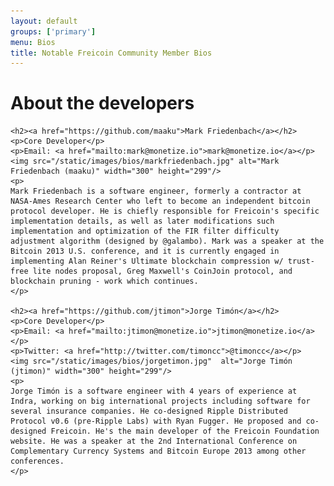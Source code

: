 ```yaml
---
layout: default
groups: ['primary']
menu: Bios
title: Notable Freicoin Community Member Bios
---
```

<div class="row">
  <div class="span8">
    <h1>About the developers</h1>

	<h2><a href="https://github.com/maaku">Mark Friedenbach</a></h2>
	<p>Core Developer</p>
	<p>Email: <a href="mailto:mark@monetize.io">mark@monetize.io</a></p>
	<img src="/static/images/bios/markfriedenbach.jpg" alt="Mark Friedenbach (maaku)" width="300" height="299"/>
    <p>
    Mark Friedenbach is a software engineer, formerly a contractor at NASA-Ames Research Center who left to become an independent bitcoin protocol developer. He is chiefly responsible for Freicoin's specific implementation details, as well as later modifications such implementation and optimization of the FIR filter difficulty adjustment algorithm (designed by @galambo). Mark was a speaker at the Bitcoin 2013 U.S. conference, and it is currently engaged in implementing Alan Reiner's Ultimate blockchain compression w/ trust-free lite nodes proposal, Greg Maxwell's CoinJoin protocol, and blockchain pruning - work which continues.
    </p>

	<h2><a href="https://github.com/jtimon">Jorge Timón</a></h2>
	<p>Core Developer</p>
	<p>Email: <a href="mailto:jtimon@monetize.io">jtimon@monetize.io</a></p>
	<p>Twitter: <a href="http://twitter.com/timoncc">@timoncc</a></p>
	<img src="/static/images/bios/jorgetimon.jpg"  alt="Jorge Timón (jtimon)" width="300" height="299"/>
	<p>
	Jorge Timón is a software engineer with 4 years of experience at Indra, working on big international projects including software for several insurance companies. He co-designed Ripple Distributed Protocol v0.6 (pre-Ripple Labs) with Ryan Fugger. He proposed and co-designed Freicoin. He's the main developer of the Freicoin Foundation website. He was a speaker at the 2nd International Conference on Complementary Currency Systems and Bitcoin Europe 2013 among other conferences.
    </p>
  </div>
</div>

